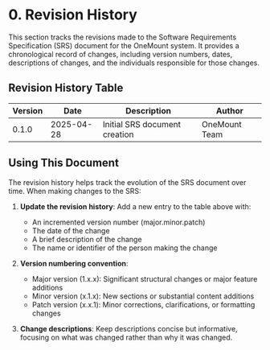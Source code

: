 # 0. Revision History

This section tracks the revisions made to the Software Requirements Specification (SRS) document for the OneMount system. It provides a chronological record of changes, including version numbers, dates, descriptions of changes, and the individuals responsible for those changes.

## Revision History Table

| Version | Date       | Description | Author |
|---------|------------|-------------|--------|
| 0.1.0   | 2025-04-28 | Initial SRS document creation | OneMount Team |

## Using This Document

The revision history helps track the evolution of the SRS document over time. When making changes to the SRS:

1. **Update the revision history**: Add a new entry to the table above with:
   - An incremented version number (major.minor.patch)
   - The date of the change
   - A brief description of the change
   - The name or identifier of the person making the change

2. **Version numbering convention**:
   - Major version (1.x.x): Significant structural changes or major feature additions
   - Minor version (x.1.x): New sections or substantial content additions
   - Patch version (x.x.1): Minor corrections, clarifications, or formatting changes

3. **Change descriptions**: Keep descriptions concise but informative, focusing on what was changed rather than why it was changed.
